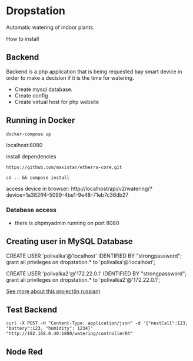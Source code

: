 # Dropstation

Automatic watering of indoor plants.

How to install

## Backend

Backend is a php application that is being requested bay smart device in order to make a decision if it is the time for watering.

- Create mysql database.
- Create config
- Create virtual host for php website

## Running in Docker

`docker-compose up`

localhost:8080

install dependencies

`https://github.com/maxistar/etherra-core.git`

`cd .. && compose install`

access device in browser: http://localhost/api/v2/watering/?device=1a382ff4-5099-4be1-9e48-71eb7c36db27


### Database access

- there is phpmyadmin running on port 8080

## Creating user in MySQL Database

CREATE USER 'polivalka'@'localhost' IDENTIFIED BY "strongpassword";
grant all privileges on dropstation.* to 'polivalka'@'localhost';

CREATE USER 'polivalka2'@'172.22.0.1' IDENTIFIED BY "strongpassword";
grant all privileges on dropstation.* to 'polivalka2'@'172.22.0.1';


[See more about this project(in russian)](http://maxistar.ru/projects/diy/watering/)


## Test Backend

```shell
curl -X POST -H "Content-Type: application/json" -d '{"nextCall":123, "battery":123, "humidity": 1234}' "http://192.168.0.40:1880/watering/controller04"

```


## Node Red

